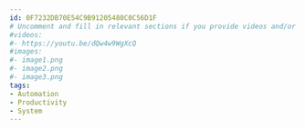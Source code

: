 ```yaml
---
id: 0F7232DB70E54C9B91205480C0C56D1F
# Uncomment and fill in relevant sections if you provide videos and/or images
#videos:
#- https://youtu.be/dQw4w9WgXcQ
#images:
#- image1.png
#- image2.png
#- image3.png
tags:
- Automation
- Productivity
- System
---
```

